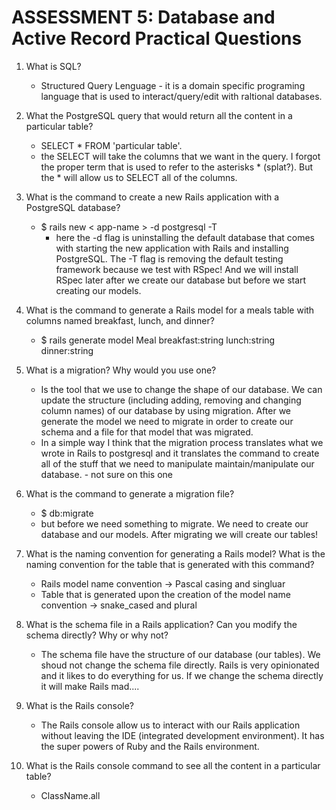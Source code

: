 # ASSESSMENT 5: Database and Active Record Practical Questions

1. What is SQL?
    - Structured Query Lenguage - it is a domain specific programing language that is used to interact/query/edit with raltional databases.

2. What the PostgreSQL query that would return all the content in a particular table?
    - SELECT * FROM 'particular table'. 
    - the SELECT will take the columns that we want in the query. I forgot the proper term that is used to refer to the asterisks * (splat?). But the * will allow us to SELECT all of the columns.

3. What is the command to create a new Rails application with a PostgreSQL database?
    - $ rails new < app-name > -d postgresql -T
        - here the -d flag is uninstalling the default database that comes with starting the new application with Rails and installing PostgreSQL. The -T flag is removing the default testing framework because we test with RSpec! And we will install RSpec later after we create our database but before we start creating our models. 

4. What is the command to generate a Rails model for a meals table with columns named breakfast, lunch, and dinner?
    - $ rails generate model Meal breakfast:string lunch:string dinner:string

5. What is a migration? Why would you use one?
    - Is the tool that we use to change the shape of our database. We can update the structure (including adding, removing and changing column names) of our database by using migration. After we generate the model we need to migrate in order to create our schema and a file for that model that was migrated.
    - In a simple way I think that the migration process translates what we wrote in Rails to postgresql and it translates the command to create all of the stuff that we need to manipulate maintain/manipulate our database. - not sure on this one

6. What is the command to generate a migration file?
    - $ db:migrate
    - but before we need something to migrate. We need to create our database and our models. After migrating we will create our tables!

7. What is the naming convention for generating a Rails model? What is the naming convention for the table that is generated with this command?
    - Rails model name convention -> Pascal casing and singluar
    - Table that is generated upon the creation of the model name convention -> snake_cased and plural

8. What is the schema file in a Rails application? Can you modify the schema directly? Why or why not?
    - The schema file have the structure of our database (our tables). We shoud not change the schema file directly. Rails is very opinionated and it likes to do everything for us. If we change the schema directly it will make Rails mad....

9. What is the Rails console?
    - The Rails console allow us to interact with our Rails application without leaving the IDE (integrated development environment). It has the super powers of Ruby and the Rails environment.

10. What is the Rails console command to see all the content in a particular table?
    - ClassName.all
